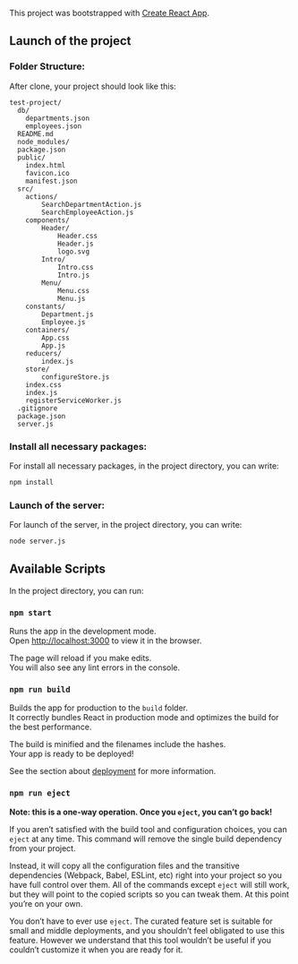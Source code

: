 This project was bootstrapped with [Create React App](https://github.com/facebookincubator/create-react-app).

## Launch of the project

### Folder Structure:

After clone, your project should look like this:

```
test-project/
  db/
    departments.json
    employees.json
  README.md
  node_modules/
  package.json
  public/
    index.html
    favicon.ico
    manifest.json
  src/
    actions/
        SearchDepartmentAction.js
        SearchEmployeeAction.js
    components/
        Header/
            Header.css
            Header.js
            logo.svg
        Intro/
            Intro.css
            Intro.js
        Menu/
            Menu.css
            Menu.js
    constants/
        Department.js
        Employee.js
    containers/
        App.css
        App.js
    reducers/
        index.js
    store/
        configureStore.js
    index.css
    index.js
    registerServiceWorker.js
  .gitignore
  package.json
  server.js
```

### Install all necessary packages:

For install all necessary packages, in the project directory, you can write:

```sh
npm install
```

### Launch of the server:

For launch of the server, in the project directory, you can write:

```sh
node server.js
```

## Available Scripts

In the project directory, you can run:

### `npm start`

Runs the app in the development mode.<br>
Open [http://localhost:3000](http://localhost:3000) to view it in the browser.

The page will reload if you make edits.<br>
You will also see any lint errors in the console.

### `npm run build`

Builds the app for production to the `build` folder.<br>
It correctly bundles React in production mode and optimizes the build for the best performance.

The build is minified and the filenames include the hashes.<br>
Your app is ready to be deployed!

See the section about [deployment](#deployment) for more information.

### `npm run eject`

**Note: this is a one-way operation. Once you `eject`, you can’t go back!**

If you aren’t satisfied with the build tool and configuration choices, you can `eject` at any time. This command will remove the single build dependency from your project.

Instead, it will copy all the configuration files and the transitive dependencies (Webpack, Babel, ESLint, etc) right into your project so you have full control over them. All of the commands except `eject` will still work, but they will point to the copied scripts so you can tweak them. At this point you’re on your own.

You don’t have to ever use `eject`. The curated feature set is suitable for small and middle deployments, and you shouldn’t feel obligated to use this feature. However we understand that this tool wouldn’t be useful if you couldn’t customize it when you are ready for it.